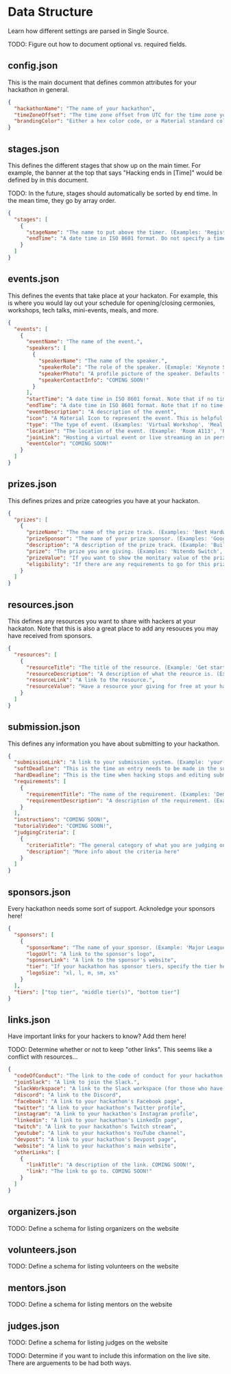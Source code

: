 # Data Structure

Learn how different settings are parsed in Single Source.

TODO: Figure out how to document optional vs. required fields.

## config.json

This is the main document that defines common attributes for your hackathon in general.

```json
{
  "hackathonName": "The name of your hackathon",
  "timeZoneOffset": "The time zone offset from UTC for the time zone you are in. Pay special attention to standard time vs. daylight saving time. (Examples: -4, 1, 9.5, '-4', '+1', '-4:00', '+1:00', '+9:30').",
  "brandingColor": "Either a hex color code, or a Material standard color (Example: 'Red' or 'Red[500]'). For more information, check out https://material.io/design/color/the-color-system.html#tools-for-picking-colors/"
}
```

## stages.json

This defines the different stages that show up on the main timer. For example, the banner at the top that says "Hacking ends in [Time]" would be defined by in this document.

TODO: In the future, stages should automatically be sorted by end time. In the mean time, they go by array order.

```json
{
  "stages": [
    {
      "stageName": "The name to put above the timer. (Examples: 'Registration Closes', 'Opening Cermoney Starts', 'Hacking Ends', 'Judging Starts', etc.).",
      "endTime": "A date time in ISO 8601 format. Do not specify a time zone, it defaults to the timezone declared in config.json. (Example: '2020-08-30T13:00')."
    }
  ]
}
```

## events.json

This defines the events that take place at your hackaton. For example, this is where you would lay out your schedule for opening/closing cermonies, workshops, tech talks, mini-events, meals, and more.

```json
{
  "events": [
    {
      "eventName": "The name of the event.",
      "speakers": [
        {
          "speakerName": "The name of the speaker.",
          "speakerRole": "The role of the speaker. (Exmaple: 'Keynote Speaker', 'Tech Talk Presenter', 'Moderater', 'Panalist', 'Facilitator', 'A/V Coordinator', 'Volunteer', etc.).",
          "speakerPhoto": "A profile picture of the speaker. Defaults to an avitar if not defined.",
          "speakerContactInfo": "COMING SOON!"
        }
      ],
      "startTime": "A date time in ISO 8601 format. Note that if no time zone is specified, it defaults to the timezone declared in config.json.",
      "endTime": "A date time in ISO 8601 format. Note that if no time zone is specified, it defaults to the timezone declared in config.json.",
      "eventDescription": "A description of the event",
      "icon": "A Material Icon to represent the event. This is helpful to mark the type of events via a symbol. Defaults to calendar_today if not defined. For more info on Material icons, check out https://material.io/resources/icons/?style=baseline",
      "type": "The type of event. (Examples: 'Virtual Workshop', 'Meal', 'Mini-Event', 'Virtual Networking', etc.).",
      "location": "The location of the event. (Example: 'Room A113', 'Registration Desk', 'Main Lobby', etc.).",
      "joinLink": "Hosting a virtual event or live streaming an in person event? Add the link here! Goes live to hackers 10 minutes before the scheduled start time",
      "eventColor": "COMING SOON!"
    }
  ]
}
```

## prizes.json

This defines prizes and prize cateogries you have at your hackaton.

```json
{
  "prizes": [
    {
      "prizeName": "The name of the prize track. (Examples: 'Best Hardware Hack', 'Most Creative Hack', '1st Place', etc.).",
      "prizeSponsor": "The name of your prize sponsor. (Examples: 'Google Cloud Platform', 'MLH', etc.).",
      "description": "A description of the prize track. (Example: 'Build something fun to remember the Summer with.').",
      "prize": "The prize you are giving. (Examples: 'Nitendo Switch', '$100 Amazon Gift Card', 'Inteview with a VC', etc.).",
      "prizeValue": "If you want to show the monitary value of the prize (say it is a free trial to something) add that here. (Example: '$79').",
      "eligibility": "If there are any requirements to go for this prize. (Examples: 'At least 50% of your team must be first time hackers', 'You must use Google Cloud Platform somewhere in your project', etc.)."
    }
  ]
}
```

## resources.json

This defines any resources you want to share with hackers at your hackaton. Note that this is also a great place to add any resouces you may have received from sponsors.

```json
{
  "resources": [
    {
      "resourceTitle": "The title of the resource. (Example: 'Get started with Machine Learning on Google Cloud Platform').",
      "resourceDescription": "A description of what the reource is. (Example: 'Start using machine learning in your project with no prior expirence. Learn about ML APIs that you can use out of the box, and AutoML to train your own with no programming required.').",
      "resourceLink": "A link to the resource.",
      "resourceValue": "Have a resource your giving for free at your hackathon (like a free domain name)? Add the value here!"
    }
  ]
}
```

## submission.json

This defines any information you have about submitting to your hackathon.

```json
{
  "submissionLink": "A link to your submission system. (Example: 'your-hackathon.devpost.com').",
  "softDeadline": "This is the time an entry needs to be made in the submission system.",
  "hardDeadline": "This is the time when hacking stops and editing submissions cuts off, and all new submissions may not be judged.",
  "requirements": [
    {
      "requirementTitle": "The name of the requirement. (Examples: 'Demo Video', 'Code Repository', etc.).",
      "requirementDescription": "A description of the requirement. (Examples: 'You must submit a public demo video showing your project in less than 2 minutes', 'Please submit a link to a GitHub repository containing your source code', etc.)."
    }
  ],
  "instructions": "COMING SOON!",
  "tutorialVideo": "COMING SOON!",
  "judgingCriteria": [
    {
      "criteriaTitle": "The general category of what you are judging on. (Example: 'Creativity', 'Technical Implementation', etc.).",
      "description": "More info about the criteria here"
    }
  ]
}
```

## sponsors.json

Every hackathon needs some sort of support. Acknoledge your sponsors here!

```json
{
  "sponsors": [
    {
      "sponsorName": "The name of your sponsor. (Example: 'Major League Hacking').",
      "logoUrl": "A link to the sponsor's logo",
      "sponsorLink": "A link to the sponsor's website",
      "tier": "If your hackathon has sponsor tiers, specify the tier here. Note, you also need to define the order of the tiers in the tiers list below.",
      "logoSize": "xl, l, m, sm, xs"
    }
  ],
  "tiers": ["top tier", "middle tier(s)", "bottom tier"]
}
```

## links.json

Have important links for your hackers to know? Add them here!

TODO: Determine whether or not to keep "other links". This seems like a conflict with resources...

```json
{
  "codeOfConduct": "The link to the code of conduct for your hackathon. If no link is provided, defaults to the MLH code of Conduct",
  "joinSlack": "A link to join the Slack.",
  "slackWorkspace": "A link to the Slack workspace (for those who have already joined).",
  "discord": "A link to the Discord",
  "facebook": "A link to your hackathon's Facebook page",
  "twitter": "A link to your hackathon's Twitter profile",
  "instagram": "A link to your hackathon's Instagram profile",
  "linkedin": "A link to your hackathon's LinkedIn page",
  "twitch": "A link to your hackathon's Twitch stream",
  "youtube": "A link to your hackathon's YouTube channel",
  "devpost": "A link to your hackathon's Devpost page",
  "website": "A link to your hackathon's main website",
  "otherLinks": [
    {
      "linkTitle": "A description of the link. COMING SOON!",
      "link": "The link to go to. COMING SOON!"
    }
  ]
}
```

## organizers.json

TODO: Define a schema for listing organizers on the website

## volunteers.json

TODO: Define a schema for listing volunteers on the website

## mentors.json

TODO: Define a schema for listing mentors on the website

## judges.json

TODO: Define a schema for listing judges on the website

TODO: Determine if you want to include this information on the live site. There are arguements to be had both ways.
